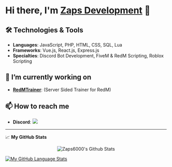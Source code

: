 # Hi there, I'm [Zaps Development](https://github.com/Zaps6000) 🎃


## 🛠️ Technologies & Tools
- **Languages**: JavaScript, PHP, HTML, CSS, SQL, Lua
- **Frameworks**: Vue.js, React.js, Express.js
- **Specialties**: Discord Bot Development, FiveM & RedM Scripting, Roblox Scripting

## 🔭 I’m currently working on
- **[RedMTrainer](https://github.com/Zaps6000/RedTrainer/tree/main)**: (Server Sided Trainer for RedM)
  
## 📫 How to reach me
- **Discord**: [![](https://dcbadge.vercel.app/api/server/cfxdev)](https://discord.gg/cfxdev)


---

📈 **My GitHub Stats**

<div style="display: flex; justify-content: center;">
  <img src="https://github-readme-stats.vercel.app/api?username=Zaps6000&include_all_commits=true&count_private=true&show_icons=true&line_height=20&title_color=7A7ADB&icon_color=2234AE&text_color=D3D3D3&bg_color=0,000000,130F40" alt="Zaps6000's Github Stats">
</div>

[![My GitHub Language Stats](https://github-readme-stats.vercel.app/api/top-langs/?username=Zaps6000&langs_count=5&theme=tokyonight)]()
